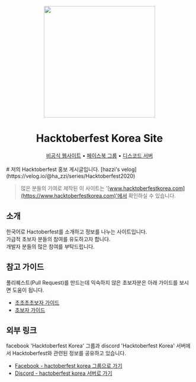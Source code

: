 <div align="center">
  <img src="./docs/assets/HF-full-logo-kr.png" width="300"/>
  <h1>
    Hacktoberfest Korea Site
  </h1>
  <a href="https://www.hacktoberfestkorea.com/">비공식 웹사이트</a> •
  <a href="https://www.facebook.com/groups/788404381916128">페이스북 그룹</a> •
  <a href="https://discord.gg/BD3V3NC">디스코드 서버</a>
</div>

<br />
# 저의 Hacktoberfest 홍보 게시글입니다.
[hazzi's velog](https://velog.io/@ha_zzi/series/Hacktoberfest2020)

> 많은 분들의 기여로 제작된 이 사이트는 '[www.hacktoberfestkorea.com](https://www.hacktoberfestkorea.com)'에서 확인하실 수 있습니다.

## 소개
한국어로 Hactoberfest를 소개하고 정보를 나누는 사이트입니다.\
가급적 초보자 분들의 참여를 유도하고자 합니다.\
개발자 분들의 많은 참여를 부탁드립니다.

## 참고 가이드
풀리퀘스트(Pull Request)를 만드는데 익숙하지 않은 초보자분은 아래 가이드를 보시면 도움이 됩니다.

* [초초초초보자 가이드](https://www.hacktoberfestkorea.com/super_beginners_guide/)
* [초보자 가이드](https://www.hacktoberfestkorea.com/beginners_guide/)

## 외부 링크
facebook 'Hacktoberfest Korea' 그룹과 discord 'Hacktoberfest Korea' 서버에서 Hacktoberfest와 관련된 정보를 공유하고 있습니다.
* [Facebook - hactoberfest korea 그룹으로 가기](https://www.facebook.com/groups/788404381916128/?ref=share)
* [Discord - hactoberfest korea 서버로 가기](https://discord.gg/BD3V3NC)

